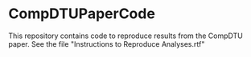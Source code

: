 # CompDTUPaperCode
This repository contains code to reproduce results from the CompDTU paper.  See the file "Instructions to Reproduce Analyses.rtf"
